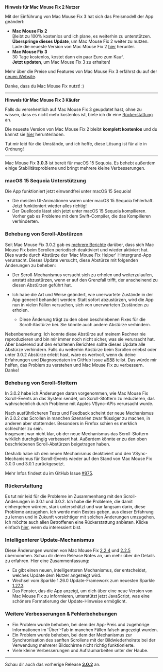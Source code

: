 **Hinweis für Mac Mouse Fix 2 Nutzer**

Mit der Einführung von Mac Mouse Fix 3 hat sich das Preismodell der App geändert:

- **Mac Mouse Fix 2**\
Bleibt zu 100% kostenlos und ich plane, es weiterhin zu unterstützen.\
**Überspringe dieses Update**, um Mac Mouse Fix 2 weiter zu nutzen. Lade die neueste Version von Mac Mouse Fix 2 [hier](https://redirect.macmousefix.com/?target=mmf2-latest) herunter.
- **Mac Mouse Fix 3**\
30 Tage kostenlos, kostet dann ein paar Euro zum Kauf.\
**Jetzt updaten**, um Mac Mouse Fix 3 zu erhalten!

Mehr über die Preise und Features von Mac Mouse Fix 3 erfährst du auf der [neuen Website](https://macmousefix.com/).

Danke, dass du Mac Mouse Fix nutzt! :)

---

**Hinweis für Mac Mouse Fix 3 Käufer**

Falls du versehentlich auf Mac Mouse Fix 3 geupdatet hast, ohne zu wissen, dass es nicht mehr kostenlos ist, biete ich dir eine [Rückerstattung](https://redirect.macmousefix.com/?target=mmf-apply-for-refund) an.

Die neueste Version von Mac Mouse Fix 2 bleibt **komplett kostenlos** und du kannst sie [hier](https://redirect.macmousefix.com/?target=mmf2-latest) herunterladen.

Tut mir leid für die Umstände, und ich hoffe, diese Lösung ist für alle in Ordnung!

---

Mac Mouse Fix **3.0.3** ist bereit für macOS 15 Sequoia. Es behebt außerdem einige Stabilitätsprobleme und bringt mehrere kleine Verbesserungen.

### macOS 15 Sequoia Unterstützung

Die App funktioniert jetzt einwandfrei unter macOS 15 Sequoia!

- Die meisten UI-Animationen waren unter macOS 15 Sequoia fehlerhaft. Jetzt funktioniert wieder alles richtig!
- Der Quellcode lässt sich jetzt unter macOS 15 Sequoia kompilieren. Vorher gab es Probleme mit dem Swift-Compiler, die das Kompilieren verhinderten.

### Behebung von Scroll-Abstürzen

Seit Mac Mouse Fix 3.0.2 gab es [mehrere Berichte](https://github.com/noah-nuebling/mac-mouse-fix/issues/988) darüber, dass sich Mac Mouse Fix beim Scrollen periodisch deaktiviert und wieder aktiviert hat. Dies wurde durch Abstürze der 'Mac Mouse Fix Helper' Hintergrund-App verursacht. Dieses Update versucht, diese Abstürze mit folgenden Änderungen zu beheben:

- Der Scroll-Mechanismus versucht sich zu erholen und weiterzulaufen, anstatt abzustürzen, wenn er auf den Grenzfall trifft, der anscheinend zu diesen Abstürzen geführt hat.
- Ich habe die Art und Weise geändert, wie unerwartete Zustände in der App generell behandelt werden: Statt sofort abzustürzen, wird die App nun in vielen Fällen versuchen, sich von unerwarteten Zuständen zu erholen.

    - Diese Änderung trägt zu den oben beschriebenen Fixes für die Scroll-Abstürze bei. Sie könnte auch andere Abstürze verhindern.

Nebenbemerkung: Ich konnte diese Abstürze auf meinem Rechner nie reproduzieren und bin mir immer noch nicht sicher, was sie verursacht hat. Aber basierend auf den erhaltenen Berichten sollte dieses Update alle Abstürze verhindern. Falls du weiterhin Abstürze beim Scrollen erlebst oder unter 3.0.2 Abstürze erlebt hast, wäre es wertvoll, wenn du deine Erfahrungen und Diagnosedaten im GitHub Issue [#988](https://github.com/noah-nuebling/mac-mouse-fix/issues/988) teilst. Das würde mir helfen, das Problem zu verstehen und Mac Mouse Fix zu verbessern. Danke!

### Behebung von Scroll-Stottern

In 3.0.2 habe ich Änderungen daran vorgenommen, wie Mac Mouse Fix Scroll-Events an das System sendet, um Scroll-Stottern zu reduzieren, das wahrscheinlich durch Probleme mit Apples VSync-APIs verursacht wurde.

Nach ausführlicheren Tests und Feedback scheint der neue Mechanismus in 3.0.2 das Scrollen in manchen Szenarien zwar flüssiger zu machen, in anderen aber stotternder. Besonders in Firefox schien es merklich schlechter zu sein.\
Insgesamt war nicht klar, ob der neue Mechanismus das Scroll-Stottern wirklich durchgängig verbessert hat. Außerdem könnte er zu den oben beschriebenen Scroll-Abstürzen beigetragen haben.

Deshalb habe ich den neuen Mechanismus deaktiviert und den VSync-Mechanismus für Scroll-Events wieder auf den Stand von Mac Mouse Fix 3.0.0 und 3.0.1 zurückgesetzt.

Mehr Infos findest du im GitHub Issue [#875](https://github.com/noah-nuebling/mac-mouse-fix/issues/875).

### Rückerstattung

Es tut mir leid für die Probleme im Zusammenhang mit den Scroll-Änderungen in 3.0.1 und 3.0.2. Ich habe die Probleme, die damit einhergehen würden, stark unterschätzt und war langsam darin, diese Probleme anzugehen. Ich werde mein Bestes geben, aus dieser Erfahrung zu lernen und in Zukunft vorsichtiger mit solchen Änderungen umzugehen. Ich möchte auch allen Betroffenen eine Rückerstattung anbieten. Klicke einfach [hier](https://redirect.macmousefix.com/?target=mmf-apply-for-refund), wenn du interessiert bist.

### Intelligenterer Update-Mechanismus

Diese Änderungen wurden von Mac Mouse Fix [2.2.4](https://github.com/noah-nuebling/mac-mouse-fix/releases/tag/2.2.4) und [2.2.5](https://github.com/noah-nuebling/mac-mouse-fix/releases/tag/2.2.5) übernommen. Schau dir deren Release Notes an, um mehr über die Details zu erfahren. Hier eine Zusammenfassung:

- Es gibt einen neuen, intelligenteren Mechanismus, der entscheidet, welches Update dem Nutzer angezeigt wird.
- Wechsel vom Sparkle 1.26.0 Update-Framework zum neuesten Sparkle [1.27.3](https://github.com/sparkle-project/Sparkle/releases/tag/1.27.3).
- Das Fenster, das die App anzeigt, um dich über eine neue Version von Mac Mouse Fix zu informieren, unterstützt jetzt JavaScript, was eine schönere Formatierung der Update-Hinweise ermöglicht.

### Weitere Verbesserungen & Fehlerbehebungen

- Ein Problem wurde behoben, bei dem der App-Preis und zugehörige Informationen im 'Über'-Tab in manchen Fällen falsch angezeigt wurden.
- Ein Problem wurde behoben, bei dem der Mechanismus zur Synchronisation des sanften Scrollens mit der Bildwiederholrate bei der Verwendung mehrerer Bildschirme nicht richtig funktionierte.
- Viele kleine Verbesserungen und Aufräumarbeiten unter der Haube.

---

Schau dir auch das vorherige Release [**3.0.2**](https://github.com/noah-nuebling/mac-mouse-fix/releases/tag/3.0.2) an.